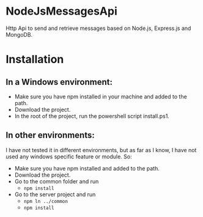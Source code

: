 # NodeJsMessagesApi

Http Api to send and retrieve messages based on Node.js, Express.js and MongoDB.

# Installation

## In a Windows environment:

- Make sure you have npm installed in your machine and added to the path.
- Download the project.
- In the root of the project, run the powershell script install.ps1.

## In other environments:

I have not tested it in different environments, but as far as I know, I have not used any windows specific feature or module. So:

- Make sure you have npm installed and added to the path.
- Download the project.
- Go to the common folder and run 
  - `npm install`
- Go to the server project and run
  - `npm ln ../common`
  - `npm install`

